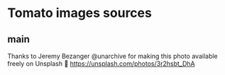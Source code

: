 # Tomato images sources

## main

Thanks to Jeremy Bezanger @unarchive for making this photo available freely on Unsplash 🎁
https://unsplash.com/photos/3r2hsbt_DhA
